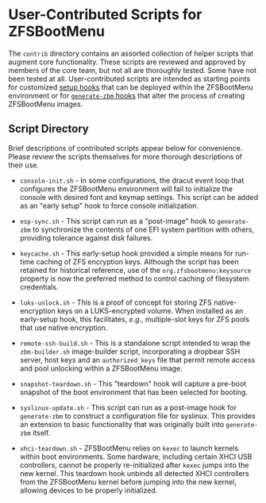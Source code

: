 # User-Contributed Scripts for ZFSBootMenu

The `contrib` directory contains an assorted collection of helper scripts that
augment core functionality. These scripts are reviewed and approved by members
of the core team, but not all are thoroughly tested. Some have not been tested
at all. User-contributed scripts are intended as starting points for customized
[setup hooks](../docs/pod/zfsbootmenu.7.pod) that can be deployed within the
ZFSBootMenu environment or for [`generate-zbm`
hooks](../docs/pod/generate-zbm.5.pod) that alter the process of creating
ZFSBootMenu images.

## Script Directory

Brief descriptions of contributed scripts appear below for convenience. Please
review the scripts themselves for more thorough descriptions of their use.

- `console-init.sh` - In some configurations, the dracut event loop that
  configures the ZFSBootMenu environment will fail to initialize the console
  with desired font and keymap settings. This script can be added as an "early
  setup" hook to force console initialization.

- `esp-sync.sh` - This script can run as a "post-image" hook to `generate-zbm`
  to synchronize the contents of one EFI system partition with others, providing
  tolerance against disk failures.

- `keycache.sh` - This early-setup hook provided a simple means for run-time
  caching of ZFS encryption keys. Although the script has been retained for
  historical reference, use of the `org.zfsbootmenu:keysource` property is now
  the preferred method to control caching of filesystem credentials.

- `luks-unlock.sh` - This is a proof of concept for storing ZFS
  native-encryption keys on a LUKS-encrypted volume. When installed as an
  early-setup hook, this facilitates, *e.g.*, multiple-slot keys for ZFS pools
  that use native encryption.

- `remote-ssh-build.sh` - This is a standalone script intended to wrap the
  `zbm-builder.sh` image-builder script, incorporating a dropbear SSH server,
  host keys and an `authorized_keys` file that permit remote access and pool
  unlocking within a ZFSBootMenu image.

- `snapshot-teardown.sh` - This "teardown" hook will capture a pre-boot
  snapshot of the boot environment that has been selected for booting.

- `syslinux-update.sh` - This script can run as a post-image hook for
  `generate-zbm` to construct a configuration file for syslinux. This provides
  an extension to basic functionality that was originally built into
  `generate-zbm` itself.

- `xhci-teardown.sh` - ZFSBootMenu relies on `kexec` to launch kernels
  within boot environments. Some hardware, including certain XHCI USB
  controllers, cannot be properly re-initialized after `kexec` jumps into the
  new kernel. This teardown hook unbinds all detected XHCI controllers from the
  ZFSBootMenu kernel before jumping into the new kernel, allowing devices to be
  properly initialized.
